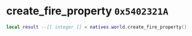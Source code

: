 # create_fire_property `0x5402321A`

```lua
local result --[[ integer ]] = natives.world.create_fire_property()
```